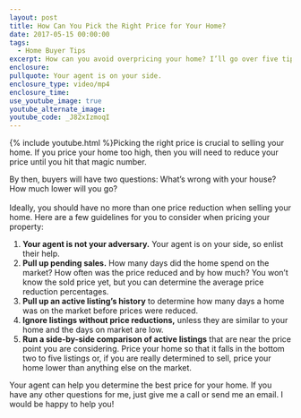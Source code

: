 ```yaml
---
layout: post
title: How Can You Pick the Right Price for Your Home?
date: 2017-05-15 00:00:00
tags:
  - Home Buyer Tips
excerpt: How can you avoid overpricing your home? I’ll go over five tips to help you find the right price today.
enclosure:
pullquote: Your agent is on your side.
enclosure_type: video/mp4
enclosure_time:
use_youtube_image: true
youtube_alternate_image:
youtube_code: _J82xIzmoqI
---
```



{% include youtube.html %}Picking the right price is crucial to selling your home. If you price your home too high, then you will need to reduce your price until you hit that magic number.

By then, buyers will have two questions: What’s wrong with your house? How much lower will you go?
<br>
<br>Ideally, you should have no more than one price reduction when selling your home. Here are a few guidelines for you to consider when pricing your property:

1. **Your agent is not your adversary.** Your agent is on your side, so enlist their help.
2. **Pull up pending sales.** How many days did the home spend on the market? How often was the price reduced and by how much? You won’t know the sold price yet, but you can determine the average price reduction percentages.
3. **Pull up an active listing’s history** to determine how many days a home was on the market before prices were reduced.
4. **Ignore listings without price reductions,** unless they are similar to your home and the days on market are low.
5. **Run a side-by-side comparison of active listings** that are near the price point you are considering. Price your home so that it falls in the bottom two to five listings or, if you are really determined to sell, price your home lower than anything else on the market.

Your agent can help you determine the best price for your home. If you have any other questions for me, just give me a call or send me an email. I would be happy to help you!